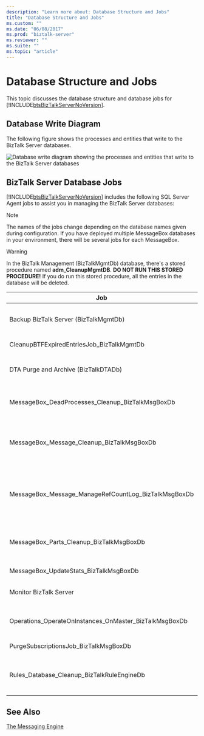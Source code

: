 ```yaml
---
description: "Learn more about: Database Structure and Jobs"
title: "Database Structure and Jobs"
ms.custom: ""
ms.date: "06/08/2017"
ms.prod: "biztalk-server"
ms.reviewer: ""
ms.suite: ""
ms.topic: "article"
---
```

# Database Structure and Jobs
This topic discusses the database structure and database jobs for [!INCLUDE[btsBizTalkServerNoVersion](../includes/btsbiztalkservernoversion-md.md)].  
  
## Database Write Diagram  
 The following figure shows the processes and entities that write to the BizTalk Server databases.  
  
 ![Database write diagram showing the processes and entities that write to the BizTalk Server databases](../core/media/ebiz-ops-backup.gif "ebiz_ops_backup")  
  
## BizTalk Server Database Jobs  
 [!INCLUDE[btsBizTalkServerNoVersion](../includes/btsbiztalkservernoversion-md.md)] includes the following SQL Server Agent jobs to assist you in managing the BizTalk Server databases:  
  
> [!NOTE]
>  The names of the jobs change depending on the database names given during configuration. If you have deployed multiple MessageBox databases in your environment, there will be several jobs for each MessageBox.  
  
> [!WARNING]
>  In the BizTalk Management (BizTalkMgmtDb) database, there's a stored procedure named **adm_CleanupMgmtDB**. **DO NOT RUN THIS STORED PROCEDURE!** If you do run this stored procedure, all the entries in the database will be deleted.  
  
|Job|Description|  
|---------|-----------------|  
|Backup BizTalk Server (BizTalkMgmtDb)|This job performs full database and log backups of the BizTalk Server databases. For more information about configuring and running this job, see [Backing Up and Restoring BizTalk Server Databases](../core/backing-up-and-restoring-biztalk-server-databases.md).|  
|CleanupBTFExpiredEntriesJob_BizTalkMgmtDb|This job cleans up expired BizTalk Framework (BTF) entries in the BizTalk Management (BizTalkMgmtDb) database.|  
|DTA Purge and Archive (BizTalkDTADb)|This job automatically archives data in the BizTalk Tracking (BizTalkDTADb) database and purges obsolete data. For more information about configuring and running this job, see [Archiving and Purging the BizTalk Tracking Database](../core/archiving-and-purging-the-biztalk-tracking-database.md).|  
|MessageBox_DeadProcesses_Cleanup_BizTalkMsgBoxDb|This job detects when a BizTalk Server host instance (NT service) has stopped and releases all work that was being done by that host instance so that it can be worked on by another host instance.|  
|MessageBox_Message_Cleanup_BizTalkMsgBoxDb|This job removes all messages that are no longer being referenced by any subscribers in the BizTalk MessageBox (BizTalkMsgBoxDb) database tables. **Caution:**  This is an unscheduled job which is started by the MessageBox_Message_ManageRefCountLog_BizTalkMsgBoxDb job. Do not manually start this job.|  
|MessageBox_Message_ManageRefCountLog_BizTalkMsgBoxDb|This job manages the reference count logs for messages and determines when a message is no longer referenced by any subscriber. **Note:**  Even though this SQL Server Agent job is scheduled to run once per minute, the stored procedure that is called by this job contains logic to ensure that the stored procedure runs continually. This behavior is by design and should not be modified.|  
|MessageBox_Parts_Cleanup_BizTalkMsgBoxDb|This job removes all message parts that are no longer being referenced by any messages in the BizTalk MessageBox (BizTalkMsgBoxDb) database tables. All messages are made up of one or more message parts, which contain the actual message data.|  
|MessageBox_UpdateStats_BizTalkMsgBoxDb|This job manually updates the statistics for the BizTalk MessageBox (BizTalkMsgBoxDb) database.|  
|Monitor BizTalk Server|This job scans the BizTalkMgmtDb, BizTalkMsgBoxDb and BizTalkDTADb database for any known issues, including orphaned instances.|  
|Operations_OperateOnInstances_OnMaster_BizTalkMsgBoxDb|This job is needed for multiple MessageBox deployments. It asynchronously performs operational actions such as bulk terminate on the master MessageBox after those changes have been applied to the subordinate MessageBox.|  
|PurgeSubscriptionsJob_BizTalkMsgBoxDb|This job purges unused subscription predicates from the BizTalk Server MessageBox (BizTalkMsgBoxDb) database.|  
|Rules_Database_Cleanup_BizTalkRuleEngineDb|This job automatically purges old audit data from the Rule Engine (BizTalkRuleEngineDb) database every 90 days. This job also purges old history data (deploy/undeploy notifications) from the Rule Engine (BizTalkRuleEngineDb) database every 3 days.|  
  
## See Also  
 [The Messaging Engine](../core/the-messaging-engine.md)
